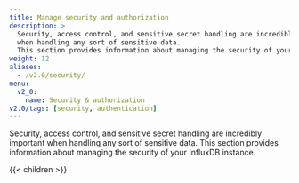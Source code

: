 ```yaml
---
title: Manage security and authorization
description: >
  Security, access control, and sensitive secret handling are incredibly important
  when handling any sort of sensitive data.
  This section provides information about managing the security of your InfluxDB instance.
weight: 12
aliases:
  - /v2.0/security/
menu:
  v2_0:
    name: Security & authorization
v2.0/tags: [security, authentication]
---
```


Security, access control, and sensitive secret handling are incredibly important
when handling any sort of sensitive data.
This section provides information about managing the security of your InfluxDB instance.

{{< children >}}

